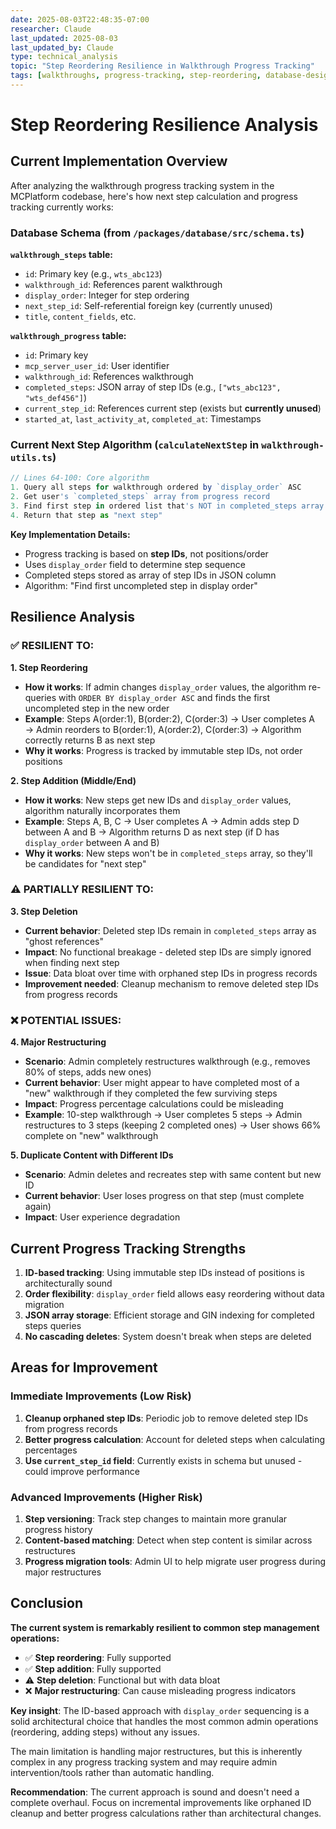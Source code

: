 ```yaml
---
date: 2025-08-03T22:48:35-07:00
researcher: Claude
last_updated: 2025-08-03
last_updated_by: Claude
type: technical_analysis
topic: "Step Reordering Resilience in Walkthrough Progress Tracking"
tags: [walkthroughs, progress-tracking, step-reordering, database-design, resilience]
---
```


# Step Reordering Resilience Analysis

## Current Implementation Overview

After analyzing the walkthrough progress tracking system in the MCPlatform codebase, here's how next step calculation and progress tracking currently works:

### Database Schema (from `/packages/database/src/schema.ts`)

**`walkthrough_steps` table:**
- `id`: Primary key (e.g., `wts_abc123`)
- `walkthrough_id`: References parent walkthrough
- `display_order`: Integer for step ordering
- `next_step_id`: Self-referential foreign key (currently unused)
- `title`, `content_fields`, etc.

**`walkthrough_progress` table:**
- `id`: Primary key
- `mcp_server_user_id`: User identifier 
- `walkthrough_id`: References walkthrough
- `completed_steps`: JSON array of step IDs (e.g., `["wts_abc123", "wts_def456"]`)
- `current_step_id`: References current step (exists but **currently unused**)
- `started_at`, `last_activity_at`, `completed_at`: Timestamps

### Current Next Step Algorithm (`calculateNextStep` in `walkthrough-utils.ts`)

```typescript
// Lines 64-100: Core algorithm
1. Query all steps for walkthrough ordered by `display_order` ASC
2. Get user's `completed_steps` array from progress record
3. Find first step in ordered list that's NOT in completed_steps array
4. Return that step as "next step"
```

**Key Implementation Details:**
- Progress tracking is based on **step IDs**, not positions/order
- Uses `display_order` field to determine step sequence
- Completed steps stored as array of step IDs in JSON column
- Algorithm: "Find first uncompleted step in display order"

## Resilience Analysis

### ✅ **RESILIENT TO:**

**1. Step Reordering**
- **How it works**: If admin changes `display_order` values, the algorithm re-queries with `ORDER BY display_order ASC` and finds the first uncompleted step in the new order
- **Example**: Steps A(order:1), B(order:2), C(order:3) → User completes A → Admin reorders to B(order:1), A(order:2), C(order:3) → Algorithm correctly returns B as next step
- **Why it works**: Progress is tracked by immutable step IDs, not order positions

**2. Step Addition (Middle/End)**
- **How it works**: New steps get new IDs and `display_order` values, algorithm naturally incorporates them
- **Example**: Steps A, B, C → User completes A → Admin adds step D between A and B → Algorithm returns D as next step (if D has `display_order` between A and B)
- **Why it works**: New steps won't be in `completed_steps` array, so they'll be candidates for "next step"

### ⚠️ **PARTIALLY RESILIENT TO:**

**3. Step Deletion**
- **Current behavior**: Deleted step IDs remain in `completed_steps` array as "ghost references"
- **Impact**: No functional breakage - deleted step IDs are simply ignored when finding next step
- **Issue**: Data bloat over time with orphaned step IDs in progress records
- **Improvement needed**: Cleanup mechanism to remove deleted step IDs from progress records

### ❌ **POTENTIAL ISSUES:**

**4. Major Restructuring**
- **Scenario**: Admin completely restructures walkthrough (e.g., removes 80% of steps, adds new ones)
- **Current behavior**: User might appear to have completed most of a "new" walkthrough if they completed the few surviving steps
- **Impact**: Progress percentage calculations could be misleading
- **Example**: 10-step walkthrough → User completes 5 steps → Admin restructures to 3 steps (keeping 2 completed ones) → User shows 66% complete on "new" walkthrough

**5. Duplicate Content with Different IDs**
- **Scenario**: Admin deletes and recreates step with same content but new ID
- **Current behavior**: User loses progress on that step (must complete again)
- **Impact**: User experience degradation

## Current Progress Tracking Strengths

1. **ID-based tracking**: Using immutable step IDs instead of positions is architecturally sound
2. **Order flexibility**: `display_order` field allows easy reordering without data migration
3. **JSON array storage**: Efficient storage and GIN indexing for completed steps queries
4. **No cascading deletes**: System doesn't break when steps are deleted

## Areas for Improvement

### Immediate Improvements (Low Risk)

1. **Cleanup orphaned step IDs**: Periodic job to remove deleted step IDs from progress records
2. **Better progress calculation**: Account for deleted steps when calculating percentages
3. **Use `current_step_id` field**: Currently exists in schema but unused - could improve performance

### Advanced Improvements (Higher Risk)

1. **Step versioning**: Track step changes to maintain more granular progress history
2. **Content-based matching**: Detect when step content is similar across restructures
3. **Progress migration tools**: Admin UI to help migrate user progress during major restructures

## Conclusion

**The current system is remarkably resilient to common step management operations:**

- ✅ **Step reordering**: Fully supported
- ✅ **Step addition**: Fully supported  
- ⚠️ **Step deletion**: Functional but with data bloat
- ❌ **Major restructuring**: Can cause misleading progress indicators

**Key insight**: The ID-based approach with `display_order` sequencing is a solid architectural choice that handles the most common admin operations (reordering, adding steps) without any issues.

The main limitation is handling major restructures, but this is inherently complex in any progress tracking system and may require admin intervention/tools rather than automatic handling.

**Recommendation**: The current approach is sound and doesn't need a complete overhaul. Focus on incremental improvements like orphaned ID cleanup and better progress calculations rather than architectural changes.
